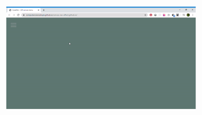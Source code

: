 ![img alt](https://github.com/ComputerScienceHayk/canvas-nav-effect.github.io/blob/master/naveffect.gif)
